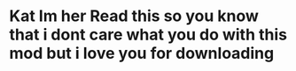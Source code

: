 # Kat Im her Read this so you know that i dont care what you do with this mod but i love you for downloading
